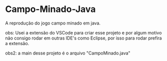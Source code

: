 # Campo-Minado-Java
A reprodução do jogo campo minado em java.

obs: Usei a extensão do VSCode para criar esse projeto e por algum motivo não consigo rodar em outras IDE's como Eclipse, por isso para rodar prefira a extensão.

obs2: a main desse projeto é o arquivo "CampoMinado.java"

